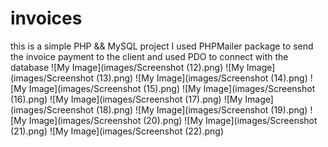 # invoices
this is a simple PHP && MySQL project 
I used PHPMailer package to send the invoice payment to the client 
and used PDO to connect with the database 
![My Image](images/Screenshot (12).png)
![My Image](images/Screenshot (13).png)
![My Image](images/Screenshot (14).png)
![My Image](images/Screenshot (15).png)
![My Image](images/Screenshot (16).png)
![My Image](images/Screenshot (17).png)
![My Image](images/Screenshot (18).png)
![My Image](images/Screenshot (19).png)
![My Image](images/Screenshot (20).png)
![My Image](images/Screenshot (21).png)
![My Image](images/Screenshot (22).png)
